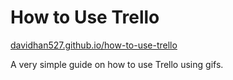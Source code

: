 # How to Use Trello

[davidhan527.github.io/how-to-use-trello](http://davidhan527.github.io/how-to-use-trello/)

A very simple guide on how to use Trello using gifs.